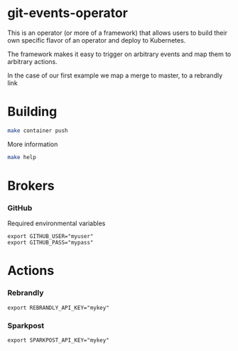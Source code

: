 # git-events-operator

This is an operator (or more of a framework) that allows users to build their own specific flavor
of an operator and deploy to Kubernetes.

The framework makes it easy to trigger on arbitrary events and map them to arbitrary actions.

In the case of our first example we map a merge to master, to a rebrandly link

# Building

```bash
make container push
```

More information

```bash
make help
```

# Brokers

### GitHub

Required environmental variables

```
export GITHUB_USER="myuser"
export GITHUB_PASS="mypass"
```

# Actions

### Rebrandly

```
export REBRANDLY_API_KEY="mykey"
```

### Sparkpost

```
export SPARKPOST_API_KEY="mykey"
```